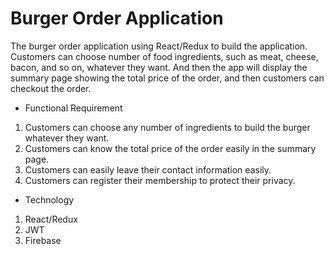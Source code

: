 # Burger Order Application

The burger order application using React/Redux to build the application. Customers can choose number of food ingredients,
such as meat, cheese, bacon, and so on, whatever they want. And then the app will display the summary page showing the total
price of the order, and then customers can checkout the order. 

- Functional Requirement <br/>
1. Customers can choose any number of ingredients to build the burger whatever they want.
2. Customers can know the total price of the order easily in the summary page.
3. Customers can easily leave their contact information easily. 
4. Customers can register their membership to protect their privacy.  

- Technology
1. React/Redux
2. JWT
3. Firebase

